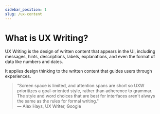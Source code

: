 ```yaml
---
sidebar_position: 1
slug: /ux-content
---
```


# What is UX Writing?
UX Writing is the design of written content that appears in the UI, including messages, hints, descriptions, labels, explanations, and even the format of data like numbers and dates. 

It applies design thinking to the written content that guides users through experiences.

> "Screen space is limited, and attention spans are short so UXW prioritizes a goal-oriented style, rather than adherence to grammar. The style and word choices that are best for interfaces aren't always the same as the rules for formal writing."<br />&mdash; Alex Hays, UX Writer, Google

